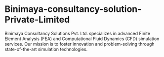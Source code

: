 # Binimaya-consultancy-solution-Private-Limited
Binimaya Consultancy Solutions Pvt. Ltd. specializes in advanced Finite Element Analysis (FEA) and Computational Fluid Dynamics (CFD) simulation services. Our mission is to foster innovation and problem-solving through state-of-the-art simulation technologies.
